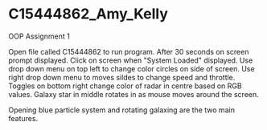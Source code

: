 # C15444862_Amy_Kelly

OOP Assignment 1

Open file called C15444862 to run program.
After 30 seconds on screen prompt displayed.
Click on screen when "System Loaded" displayed.
Use drop down menu on top left to change color circles on side of screen.
Use right drop down menu to moves sildes to change speed and throttle.
Toggles on bottom right change color of radar in centre based on RGB values.
Galaxy star in middle rotates in as mouse moves around the screen.

Opening blue particle system and rotating galaxing are the two main features.




